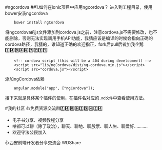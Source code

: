 #ngcordova
##1.如何在ionic项目中应用ngcordova？
进入到工程目录，使用bower安装ngcordova
```
    bower install ngCordova
```

将ngcordova的js文件添加到cordova.js之前，注意cordova.js不需要修改，也不能删除，否则无法实现调用手机API功能，我猜应该是编译的时候会指向正确的cordova路径，我猜的，谁知道正确的欢迎指正，fork后pull后者加我企鹅:three::four::nine::four::six::seven::two::two::one:
```
    <!-- cordova script (this will be a 404 during development) -->
    <script src="lib/ngCordova/dist/ng-cordova.min.js"></script>
    <script src="cordova.js"></script>
```
添加ngCordova依赖
```
    angular.module("app", ["ngCordova"]);
```
接下来就是具体某个插件的使用，在插件名对应的`.md文件`中查看使用方法。

#我的社区
:+1:免费资源交流群:one::four::zero::six::two::five::four::two::four:
* 电子书分享、视频教程分享
* 啥都可以聊（除了政治），聊天、聊地、聊股票、聊人生、聊爱好...........
* 欢迎守法公民加入

:+1:西安前端开发者分享交流会 WDShare
